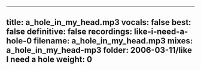 
---
title: a_hole_in_my_head.mp3
vocals: false
best: false
definitive: false
recordings: like-i-need-a-hole-0
filename: a_hole_in_my_head.mp3
mixes: a_hole_in_my_head-mp3
folder: 2006-03-11/like I need a hole
weight: 0
---
